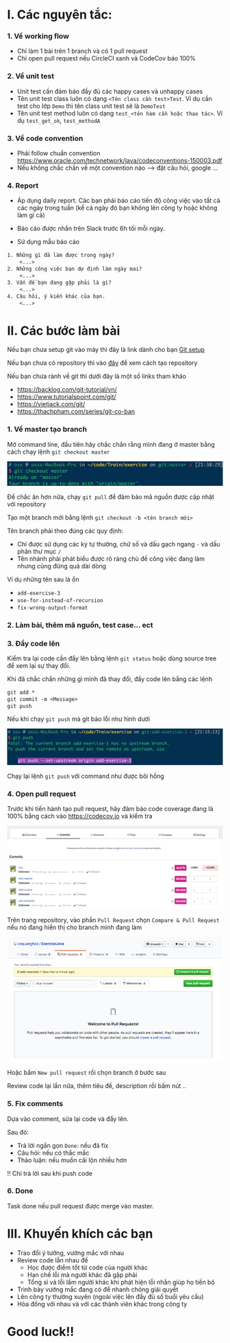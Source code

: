 # I. Các nguyên tắc:

### 1. Về working flow

- Chỉ làm 1 bài trên 1 branch và có 1 pull request
- Chỉ open pull request nếu CircleCI xanh và CodeCov báo 100%

### 2. Về unit test

- Unit test cần đảm bảo đầy đủ các happy cases và unhappy cases
- Tên unit test class luôn có dạng `<Tên class cần test>Test`. Ví dụ cần test cho lớp `Demo` thì tên class unit test sẽ là `DemoTest`
- Tên unit test method luôn có dạng `test_<tên hàm cần hoặc thao tác>`. Ví dụ `test_get_ok`, `test_methodA`

### 3. Về code convention

- Phải follow chuẩn convention https://www.oracle.com/technetwork/java/codeconventions-150003.pdf
- Nếu không chắc chắn về một convention nào --> đặt câu hỏi, google ...

### 4. Report

- Áp dụng daily report. Các bạn phải báo cáo tiến độ công việc vào tất cả các ngày trong tuần (kể cả ngày đó bạn không lên công ty hoặc không làm gì cả)

- Báo cáo được nhắn trên Slack trước 6h tối mỗi ngày.

- Sử dụng mẫu báo cáo

```
1. Những gì đã làm được trong ngày?
    <...>
2. Những công việc bạn dự định làm ngày mai?
    <...>
3. Vấn đề bạn đang gặp phải là gì?
    <...>
4. Câu hỏi, ý kiến khác của bạn.
    <...>
```


# II. Các bước làm bài

Nếu bạn chưa setup git vào máy thì đây là link dành cho bạn [Git setup](https://github.com/voquanghoa/Git-Tutorial/blob/master/Install_on_Windows.md)

Nếu bạn chưa có repository thì vào [đây](Init.md) để xem cách tạo repository

Nếu bạn chưa rành về git thì dưới đây là một số links tham khảo

- https://backlog.com/git-tutorial/vn/
- https://www.tutorialspoint.com/git/
- https://vietjack.com/git/
- https://thachpham.com/series/git-co-ban

### 1. Về master tạo branch

Mở command line, đầu tiên hãy chắc chắn rằng mình đang ở master bằng cách chạy lệnh `git checkout master`

![Init](Images/Pl1.png)

Để chắc ăn hơn nữa, chạy `git pull` để đảm bảo mã nguồn được cập nhật với repository

Tạo một branch mới bằng lệnh `git checkout -b <tên branch mới>`

Tên branch phải theo đúng các quy định:

- Chỉ được sử dụng các ký tự thường, chữ số và dấu gạch ngang `-` và dấu phân thư mục `/`
- Tên nhánh phải phát biểu được rõ ràng chủ đề công việc đang làm nhưng cũng đừng quá dài dòng

Ví dụ những tên sau là ổn

- `add-exercise-3`
- `use-for-instead-of-recursion`
- `fix-wrong-output-format`

### 2. Làm bài, thêm mã nguồn, test case... ect

### 3. Đẩy code lên 

Kiểm tra lại code cần đẩy lên bằng lệnh `git status` hoặc dùng source tree để xem lại sự thay đổi.

Khi đã chắc chắn những gì mình đã thay đổi, đẩy code lên bằng các lệnh

```
git add *
git commit -m <Message>
git push
```

Nếu khi chạy `git push` mà git báo lỗi như hình dưới

![Init](Images/Pl2.png)

Chạy lại lệnh `git push` với command như được bôi hồng

### 4. Open pull request

Trước khi tiến hành tạo pull request, hãy đảm bảo code coverage đang là 100% bằng cách vào https://codecov.io và kiểm tra

![Init](Images/Pl4.png)

Trên trang repository, vào phần `Pull Request` chọn `Compare & Pull Request` nếu nó đang hiển thị cho branch mình đang làm

![Init](Images/Pl3.png)

Hoặc bấm `New pull request` rồi chọn branch ở bước sau

Review code lại lần nữa, thêm tiêu đề, description rồi bấm nút ..

### 5. Fix comments

Dựa vào comment, sửa lại code và đẩy lên. 

Sau đó:

- Trả lời ngắn gọn `Done`: nếu đã fix
- Câu hỏi: nếu có thắc mắc
- Thảo luận: nếu muốn cãi lộn nhiều hơn

!! Chỉ trả lời sau khi push code

### 6. Done

Task done nếu pull request được merge vào master.

# III. Khuyến khích các bạn

- Trao đổi ý tưởng, vướng mắc với nhau
- Review code lẫn nhau để
    - Học được điểm tốt từ code của người khác
    - Hạn chế lỗi mà người khác đã gặp phải
    - Tổng sỉ vả lỗi lầm người khác khi phát hiện lỗi nhằn giúp họ tiến bộ
- Trình bày vướng mắc đang có để nhanh chóng giải quyết
- Lên công ty thường xuyên (ngoài việc lên đầy đủ số buổi yêu cầu)
- Hòa đồng với nhau và với các thành viên khác trong công ty


# Good luck!!
